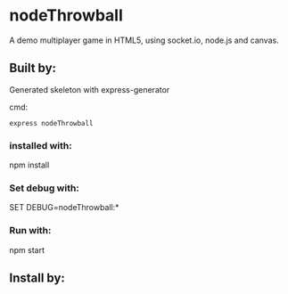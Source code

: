 # nodeThrowball
A demo multiplayer game in HTML5, using socket.io, node.js and canvas.

## Built by:
Generated skeleton with express-generator

cmd: 
```shell
express nodeThrowball
```

### installed with:
npm install

### Set debug with:
SET DEBUG=nodeThrowball:*

### Run with:
npm start


## Install by:

